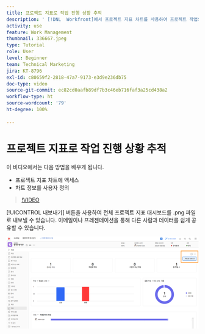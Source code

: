 ```yaml
---
title: 프로젝트 지표로 작업 진행 상황 추적
description: ' [!DNL  Workfront]에서 프로젝트 지표 차트를 사용하여 프로젝트 작업의 진행 상황을 추적하는 방법을 알아봅니다.'
activity: use
feature: Work Management
thumbnail: 336667.jpeg
type: Tutorial
role: User
level: Beginner
team: Technical Marketing
jira: KT-8796
exl-id: c80659f2-2818-47a7-9173-e3d9e236db75
doc-type: video
source-git-commit: ec82cd0aafb89df7b3c46eb716faf3a25cd438a2
workflow-type: ht
source-wordcount: '79'
ht-degree: 100%

---
```


# 프로젝트 지표로 작업 진행 상황 추적

이 비디오에서는 다음 방법을 배우게 됩니다.

* 프로젝트 지표 차트에 액세스
* 차트 정보를 사용자 정의

>[!VIDEO](https://video.tv.adobe.com/v/336667/?quality=12&learn=on)

[!UICONTROL 내보내기] 버튼을 사용하여 전체 프로젝트 지표 대시보드를 .png 파일로 내보낼 수 있습니다. 이메일이나 프레젠테이션을 통해 다른 사람과 데이터를 쉽게 공유할 수 있습니다.

![내보낸 프로젝트 지표 페이지](assets/planner-fund-metrics-export.png)

<!---
Overview of project metrics
--->
